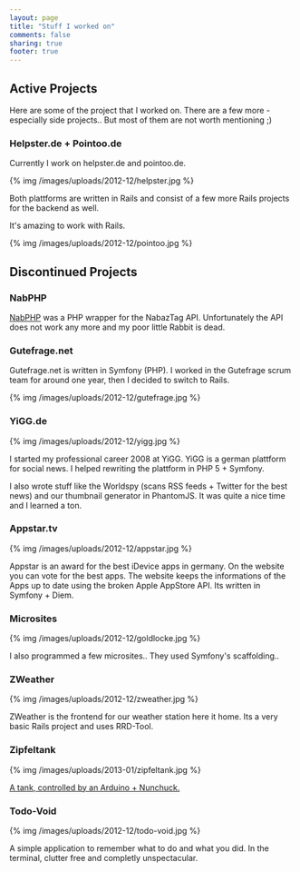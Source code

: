 ```yaml
---
layout: page
title: "Stuff I worked on"
comments: false
sharing: true
footer: true
---
```


## Active Projects

Here are some of the project that I worked on. There are a few more -
especially side projects.. But most of them are not worth mentioning ;) 

### Helpster.de + Pointoo.de

Currently I work on helpster.de and pointoo.de. 

{% img /images/uploads/2012-12/helpster.jpg %}

Both plattforms are written in Rails and consist of a few more Rails
projects for the backend as well.

It's amazing to work with Rails.

{% img /images/uploads/2012-12/pointoo.jpg %}


## Discontinued Projects

### NabPHP

[NabPHP](https://code.google.com/p/nabphp/) was a PHP wrapper for the NabazTag API.
Unfortunately the API does not work any more and my poor little Rabbit
is dead.


### Gutefrage.net

Gutefrage.net is written in Symfony (PHP). I worked in the Gutefrage  scrum team for around one year, then I decided to switch to Rails.

{% img /images/uploads/2012-12/gutefrage.jpg %}

### YiGG.de

{% img /images/uploads/2012-12/yigg.jpg %}

I started my professional career 2008 at YiGG. YiGG is a german plattform for social news. I helped rewriting the plattform in PHP 5 + Symfony.

I also wrote stuff like the Worldspy (scans RSS feeds + Twitter for the best news) and our thumbnail generator in PhantomJS. It was quite a nice time and I learned a ton.

### Appstar.tv

{% img /images/uploads/2012-12/appstar.jpg %}

Appstar is an award for the best iDevice apps in germany. On the website you can vote for the best apps. The website keeps the informations of the Apps up to date using the broken Apple AppStore API. Its written in Symfony +
Diem.

### Microsites

{% img /images/uploads/2012-12/goldlocke.jpg %}

I also programmed a few microsites.. They used Symfony's scaffolding..

### ZWeather

{% img /images/uploads/2012-12/zweather.jpg %}

ZWeather is the frontend for our weather station here it home. Its a
very basic Rails project and uses RRD-Tool.

### Zipfeltank

{% img /images/uploads/2013-01/zipfeltank.jpg %}

[A tank, controlled by an Arduino + Nunchuck.](https://www.zipfelmaus.com/blog/zipfeltank-version-0-1/)

### Todo-Void

{% img /images/uploads/2012-12/todo-void.jpg %}

A simple application to remember what to do and what you did. In the terminal, clutter free and completly unspectacular.
